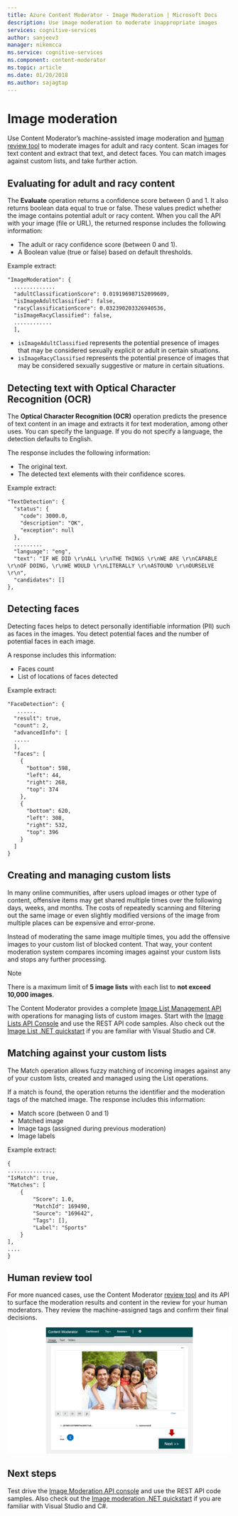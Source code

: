 ```yaml
---
title: Azure Content Moderator - Image Moderation | Microsoft Docs
description: Use image moderation to moderate inappropriate images
services: cognitive-services
author: sanjeev3
manager: mikemcca
ms.service: cognitive-services
ms.component: content-moderator
ms.topic: article
ms.date: 01/20/2018
ms.author: sajagtap
---
```


# Image moderation

Use Content Moderator’s machine-assisted image moderation and [human review tool](Review-Tool-User-Guide/human-in-the-loop.md) to moderate images for adult and racy content. Scan images for text content and extract that text, and detect faces. You can match images against custom lists, and take further action.

## Evaluating for adult and racy content

The **Evaluate** operation returns a confidence score between 0 and 1. It also returns boolean data equal to true or false. These values predict whether the image contains potential adult or racy content. When you call the API with your image (file or URL), the returned response includes the following information:

- The adult or racy confidence score (between 0 and 1).
- A Boolean value (true or false) based on default thresholds.

Example extract:

	"ImageModeration": {
      .............
      "adultClassificationScore": 0.019196987152099609,
      "isImageAdultClassified": false,
      "racyClassificationScore": 0.032390203326940536,
      "isImageRacyClassified": false,
	  ............
      ],

- `isImageAdultClassified` represents the potential presence of images that may be considered sexually explicit or adult in certain situations.
- `isImageRacyClassified` represents the potential presence of images that may be considered sexually suggestive or mature in certain situations.

## Detecting text with Optical Character Recognition (OCR)

The **Optical Character Recognition (OCR)** operation predicts the presence of text content in an image and extracts it for text moderation, among other uses. You can specify the language. If you do not specify a language, the detection defaults to English.

The response includes the following information:
- The original text.
- The detected text elements with their confidence scores.

Example extract:

	"TextDetection": {
      "status": {
        "code": 3000.0,
        "description": "OK",
        "exception": null
      },
      .........
      "language": "eng",
      "text": "IF WE DID \r\nALL \r\nTHE THINGS \r\nWE ARE \r\nCAPABLE \r\nOF DOING, \r\nWE WOULD \r\nLITERALLY \r\nASTOUND \r\nOURSELVE \r\n",
      "candidates": []
    },


## Detecting faces

Detecting faces helps to detect personally identifiable information (PII) such as faces in the images. You detect potential faces and the number of potential faces in each image.

A response includes this information:

- Faces count
- List of locations of faces detected

Example extract:


    "FaceDetection": {
       ......
      "result": true,
      "count": 2,
      "advancedInfo": [
      .....
      ],
      "faces": [
        {
          "bottom": 598,
          "left": 44,
          "right": 268,
          "top": 374
        },
        {
          "bottom": 620,
          "left": 308,
          "right": 532,
          "top": 396
        }
      ]
    }

## Creating and managing custom lists

In many online communities, after users upload images or other type of content, offensive items may get shared multiple times over the following days, weeks, and months. The costs of repeatedly scanning and filtering out the same image or even slightly modified versions of the image from multiple places can be expensive and error-prone.

Instead of moderating the same image multiple times, you add the offensive images to your custom list of blocked content. That way, your content moderation system compares incoming images against your custom lists and stops any further processing.

> [!NOTE]
> There is a maximum limit of **5 image lists** with each list to **not exceed 10,000 images**.
>

The Content Moderator provides a complete [Image List Management API](try-image-list-api.md) with operations for managing lists of custom images. Start with the [Image Lists API Console](try-image-list-api.md) and use the REST API code samples. Also check out the [Image List .NET quickstart](image-lists-quickstart-dotnet.md) if you are familiar with Visual Studio and C#.

## Matching against your custom lists

The Match operation allows fuzzy matching of incoming images against any of your custom lists, created and managed using the List operations.

If a match is found, the operation returns the identifier and the moderation tags of the matched image. The response includes this information:

- Match score (between 0 and 1)
- Matched image
- Image tags (assigned during previous moderation)
- Image labels

Example extract:

	{
	..............,
	"IsMatch": true,
	"Matches": [
		{
			"Score": 1.0,
			"MatchId": 169490,
			"Source": "169642",
			"Tags": [],
			"Label": "Sports"
		}
	],
	....
	}

## Human review tool

For more nuanced cases, use the Content Moderator [review tool](Review-Tool-User-Guide/human-in-the-loop.md) and its API to surface the moderation results and content in the review for your human moderators. They review the machine-assigned tags and confirm their final decisions.

![Image review for human moderators](images/moderation-reviews-quickstart-dotnet.PNG)

## Next steps

Test drive the [Image Moderation API console](try-image-api.md) and use the REST API code samples. Also check out the [Image moderation .NET quickstart](image-moderation-quickstart-dotnet.md) if you are familiar with Visual Studio and C#.

